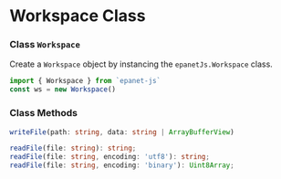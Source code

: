 
# Workspace Class

### Class `Workspace`

Create a `Workspace` object by instancing the `epanetJs.Workspace` class.

```javascript
import { Workspace } from `epanet-js`
const ws = new Workspace()
```

### Class Methods

```typescript
writeFile(path: string, data: string | ArrayBufferView)

readFile(file: string): string;
readFile(file: string, encoding: 'utf8'): string;
readFile(file: string, encoding: 'binary'): Uint8Array;

```

